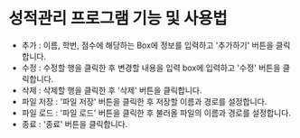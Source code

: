 # 성적관리 프로그램 기능 및 사용법
- 추가 : 이름, 학번, 점수에 해당하는 Box에 정보를 입력하고 '추가하기' 버튼을 클릭합니다.  
- 수정 : 수정할 행을 클릭한 후 변경할 내용을 입력 box에 입력하고 '수정' 버튼을 클릭합니다.  
- 삭제 : 삭제할 행을 클릭한 후 '삭제' 버튼을 클릭합니다.  
- 파일 저장 : '파일 저장' 버튼을 클릭한 후 저장할 이름과 경로를 설정합니다.  
- 파일 로드 : '파일 로드' 버튼을 클릭한 후 불러올 파일의 이름과 경로를 설정합니다.  
- 종료 : '종료' 버튼을 클릭합니다.
